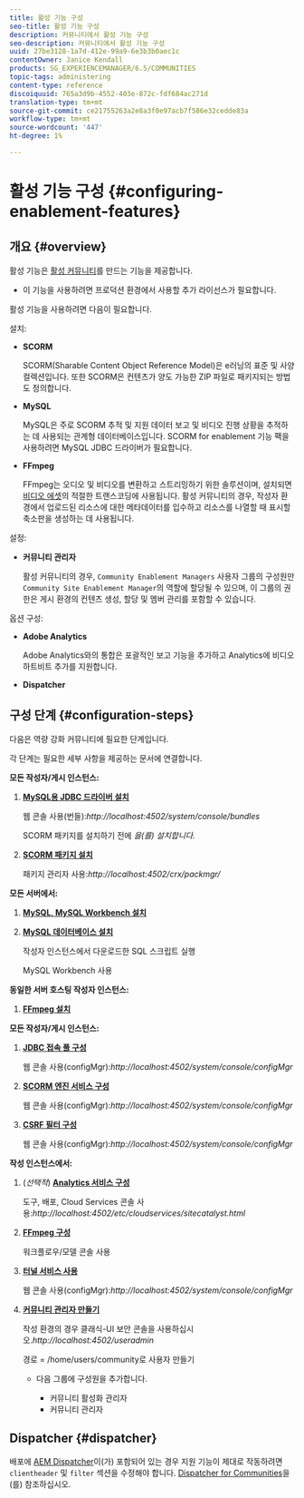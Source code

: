 ```yaml
---
title: 활성 기능 구성
seo-title: 활성 기능 구성
description: 커뮤니티에서 활성 기능 구성
seo-description: 커뮤니티에서 활성 기능 구성
uuid: 27be3128-1a7d-412e-99a9-6e3b3b0aec1c
contentOwner: Janice Kendall
products: SG_EXPERIENCEMANAGER/6.5/COMMUNITIES
topic-tags: administering
content-type: reference
discoiquuid: 765a3d9b-4552-403e-872c-fdf684ac271d
translation-type: tm+mt
source-git-commit: ce21755263a2e8a3f0e97acb7f586e32cedde83a
workflow-type: tm+mt
source-wordcount: '447'
ht-degree: 1%

---
```



# 활성 기능 구성 {#configuring-enablement-features}

## 개요 {#overview}

활성 기능은 [활성 커뮤니티](overview.md#enablement-community)를 만드는 기능을 제공합니다.

* 이 기능을 사용하려면 프로덕션 환경에서 사용할 추가 라이선스가 필요합니다.

활성 기능을 사용하려면 다음이 필요합니다.

설치:

* **SCORM**

   SCORM(Sharable Content Object Reference Model)은 e러닝의 표준 및 사양 컬렉션입니다. 또한 SCORM은 컨텐츠가 양도 가능한 ZIP 파일로 패키지되는 방법도 정의합니다.

* **MySQL**

   MySQL은 주로 SCORM 추적 및 지원 데이터 보고 및 비디오 진행 상황을 추적하는 데 사용되는 관계형 데이터베이스입니다. SCORM for enablement 기능 팩을 사용하려면 MySQL JDBC 드라이버가 필요합니다.

* **FFmpeg**

   FFmpeg는 오디오 및 비디오를 변환하고 스트리밍하기 위한 솔루션이며, 설치되면 [비디오 에셋](../../help/sites-authoring/default-components-foundation.md#video)의 적절한 트랜스코딩에 사용됩니다. 활성 커뮤니티의 경우, 작성자 환경에서 업로드된 리소스에 대한 메타데이터를 입수하고 리소스를 나열할 때 표시할 축소판을 생성하는 데 사용됩니다.

설정:

* **커뮤니티 관리자**

   활성 커뮤니티의 경우, `Community Enablement Managers` 사용자 그룹의 구성원만 `Community Site Enablement Manager`의 역할에 할당될 수 있으며, 이 그룹의 권한은 게시 환경의 컨텐츠 생성, 할당 및 멤버 관리를 포함할 수 있습니다.

옵션 구성:

* **Adobe Analytics**

   Adobe Analytics와의 통합은 포괄적인 보고 기능을 추가하고 Analytics에 비디오 하트비트 추가를 지원합니다.

* **Dispatcher**

## 구성 단계 {#configuration-steps}

다음은 역량 강화 커뮤니티에 필요한 단계입니다.

각 단계는 필요한 세부 사항을 제공하는 문서에 연결합니다.

**모든 작성자/게시 인스턴스:**

1. **[MySQL용 JDBC 드라이버 설치](deploy-communities.md#jdbc-driver-for-mysql)**

   웹 콘솔 사용(번들):*http://localhost:4502/system/console/bundles*

   SCORM 패키지를 설치하기 전에 *을(를) 설치합니다.*

1. **[SCORM 패키지 설치](deploy-communities.md#scorm-package)**


   패키지 관리자 사용:*http://localhost:4502/crx/packmgr/*

**모든 서버에서:**

1. **[MySQL, MySQL Workbench 설치](mysql.md)**

1. **[MySQL 데이터베이스 설치](mysql.md#database-setup)**

   작성자 인스턴스에서 다운로드한 SQL 스크립트 실행

   MySQL Workbench 사용

**동일한 서버 호스팅 작성자 인스턴스:**

1. **[FFmpeg 설치](ffmpeg.md)**

**모든 작성자/게시 인스턴스:**

1. **[JDBC 접속 풀 구성](mysql.md#configure-jdbc-connections)**

   웹 콘솔 사용(configMgr):*http://localhost:4502/system/console/configMgr*

1. **[SCORM 엔진 서비스 구성](mysql.md#aem-communities-scormengine-service)**

   웹 콘솔 사용(configMgr):*http://localhost:4502/system/console/configMgr*

1. **[CSRF 필터 구성](mysql.md#adobe-granite-csrf-filter)**

   웹 콘솔 사용(configMgr):*http://localhost:4502/system/console/configMgr*

**작성 인스턴스에서:**

1. (*선택적*) **[Analytics 서비스 구성](analytics.md)**

   도구, 배포, Cloud Services 콘솔 사용:*http://localhost:4502/etc/cloudservices/sitecatalyst.html*

1. **[FFmpeg 구성](ffmpeg.md#configure-ffmpeg-transcoding-service)**

   워크플로우/모델 콘솔 사용

1. **[터널 서비스 사용](deploy-communities.md#tunnel-service-on-author)**

   웹 콘솔 사용(configMgr):*http://localhost:4502/system/console/configMgr*

1. **[커뮤니티 관리자 만들기](users.md#creating-community-members)**

   작성 환경의 경우 클래식-UI 보안 콘솔을 사용하십시오.*http://localhost:4502/useradmin*

   경로 = /home/users/community로 사용자 만들기

   * 다음 그룹에 구성원을 추가합니다.

      * 커뮤니티 활성화 관리자
      * 커뮤니티 관리자

## Dispatcher {#dispatcher}

배포에 [AEM Dispatcher](https://helpx.adobe.com/experience-manager/dispatcher/using/dispatcher.html)이(가) 포함되어 있는 경우 지원 기능이 제대로 작동하려면 `clientheader` 및 `filter` 섹션을 수정해야 합니다. [Dispatcher for Communities](dispatcher.md#enablement)을(를) 참조하십시오.
